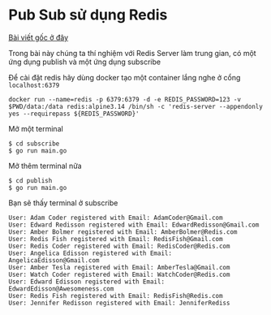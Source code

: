 # Pub Sub sử dụng Redis

[Bài viết gốc ở đây](https://itnext.io/redis-as-a-pub-sub-engine-in-go-10eb5e6699cc)

Trong bài này chúng ta thí nghiệm với Redis Server làm trung gian, có một ứng dụng publish và một ứng dụng subscribe

Để cài đặt redis hãy dùng docker tạo một container lắng nghe ở cổng `localhost:6379`
```
docker run --name=redis -p 6379:6379 -d -e REDIS_PASSWORD=123 -v $PWD/data:/data redis:alpine3.14 /bin/sh -c 'redis-server --appendonly yes --requirepass ${REDIS_PASSWORD}'
```

Mở một terminal
```
$ cd subscribe
$ go run main.go
```

Mở thêm terminal nữa

```
$ cd publish
$ go run main.go
```

Bạn sẽ thấy terminal ở subscribe
```
User: Adam Coder registered with Email: AdamCoder@Gmail.com
User: Edward Redisson registered with Email: EdwardRedisson@Gmail.com
User: Amber Bolmer registered with Email: AmberBolmer@Redis.com
User: Redis Fish registered with Email: RedisFish@Gmail.com
User: Redis Coder registered with Email: RedisCoder@Redis.com
User: Angelica Edisson registered with Email: AngelicaEdisson@Gmail.com
User: Amber Tesla registered with Email: AmberTesla@Gmail.com
User: Watch Coder registered with Email: WatchCoder@Redis.com
User: Edward Edisson registered with Email: EdwardEdisson@Awesomeness.com
User: Redis Fish registered with Email: RedisFish@Redis.com
User: Jennifer Redisson registered with Email: JenniferRediss
```

